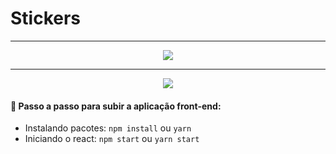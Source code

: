 # Stickers

<hr/>
<p align="center"> 
    <img src="https://imgur.com/ty01ZKJ"/>
</p>

<hr/>

<p align="center"> 
    <img src="https://imgur.com/k8Mv6Q7"/>
</p>

#### :tada: Passo a passo para subir a aplicação front-end:

- Instalando pacotes: `npm install` ou `yarn`
- Iniciando o react: `npm start` ou `yarn start`
